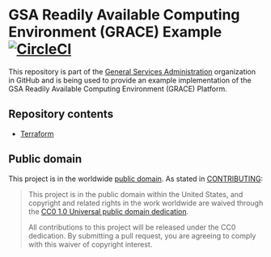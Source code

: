 # GSA Readily Available Computing Environment (GRACE) Example [![CircleCI](https://circleci.com/gh/GSA/grace-example.svg?style=svg)](https://circleci.com/gh/GSA/grace-example)

This repository is part of the [General Services Administration](http://gsa.gov)
organization in GitHub and is being used to provide an example implementation of
the GSA Readily Available Computing Environment (GRACE) Platform.

## Repository contents

- [Terraform](terraform/README.md)

## Public domain

This project is in the worldwide [public domain](LICENSE.md). As stated in [CONTRIBUTING](CONTRIBUTING.md):

> This project is in the public domain within the United States, and copyright and related rights in the work worldwide are waived through the [CC0 1.0 Universal public domain dedication](https://creativecommons.org/publicdomain/zero/1.0/).
>
> All contributions to this project will be released under the CC0 dedication. By submitting a pull request, you are agreeing to comply with this waiver of copyright interest.
